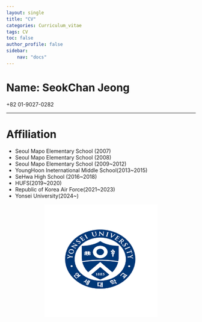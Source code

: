 ```yaml
---
layout: single
title: "CV"
categories: Curriculum_vitae
tags: CV
toc: false
author_profile: false
sidebar:
    nav: "docs"
---
```


# Name: SeokChan Jeong
+82 01-9027-0282
**********

# Affiliation

- Seoul Mapo Elementary School (2007)
- Seoul Mapo Elementary School (2008)
- Seoul Mapo Elementary School (2009~2012)
- YoungHoon Ineternational Middle School(2013~2015)
- SeHwa High School (2016~2018)
- HUFS(2019~2020)
- Republic of Korea Air Force(2021~2023)
- Yonsei University(2024~)

<center><img src="/images/기본형_심볼-01.jpg" width="300" height="300"></center>
